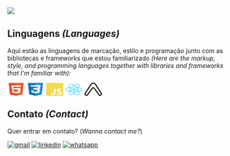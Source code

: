 <img src="https://github-readme-stats.vercel.app/api?username=filipe-2&show_icons=true&theme=dark">

## Linguagens <i>(Languages)</i>
Aqui estão as linguagens de marcação, estilo e programação junto com as bibliotecas e frameworks que estou familiarizado <i>(Here are the markup, style, and programming languages together with libraries and frameworks that I'm familiar with):</i>

<div style="display: inline_block">
  <img align="center" alt="HTML" height="30" width="40" src="https://raw.githubusercontent.com/devicons/devicon/master/icons/html5/html5-original.svg">
  <img align="center" alt="CSS" height="30" width="40" src="https://raw.githubusercontent.com/devicons/devicon/master/icons/css3/css3-original.svg">
  <img align="center" alt="Js" height="30" width="40" src="https://raw.githubusercontent.com/devicons/devicon/master/icons/javascript/javascript-plain.svg">
  <img align="center" alt="React" height="30" width="40" src="https://raw.githubusercontent.com/devicons/devicon/master/icons/react/react-original.svg">
  <img align="center" alt="Expo" height="30" width="40" src="./logo.svg">
</div>
  
## Contato <i>(Contact)</i>
Quer entrar em contato? (<i>Wanna contact me?</i>)

<div>  
  <a href="mailto:carlos.filipe.ramos.12"><img alt="gmail" src="https://img.shields.io/badge/-Gmail-%23333?style=for-the-badge&logo=gmail&logoColor=red" target="_blank"></a>
  <a href="https://www.linkedin.com/in/filipe-ramos-a990902b6/"><img alt="linkedin" src="https://img.shields.io/badge/-Linkedin-%23333?style=for-the-badge&logo=linkedin&logoColor=blue" target="_blank"></a>
  <a href="https://wa.me/5585996835332"><img alt="whatsapp" src="https://img.shields.io/badge/WhatsApp-25D366?style=for-the-badge&logo=whatsapp&logoColor=white" target="_blank"></a> 
</div>
